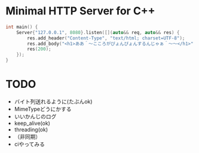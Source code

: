 # Minimal HTTP Server for C++

```cpp
int main() {
    Server{"127.0.0.1", 8080}.listen([](auto&& req, auto&& res) {
        res.add_header("Content-Type", "text/html; charset=UTF-8");
        res.add_body("<h1>ああ＾～こころがぴょんぴょんするんじゃぁ＾～～</h1>");
        res(200);
    });
}
```

# TODO
* バイト列送れるように(たぶんok)
* MimeTypeどうにかする
* いいかんじのログ
* keep_alive(ok)
* threading(ok)
* （非同期）
* ciやってみる